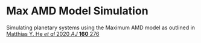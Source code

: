 # Max AMD Model Simulation

Simulating planetary systems using the Maximum AMD model as outlined in 
<a href="https://iopscience.iop.org/article/10.3847/1538-3881/abba18">Matthias Y. He <i>et al</i> 2020 <i>AJ</i> <b>160</b> 276</a>
